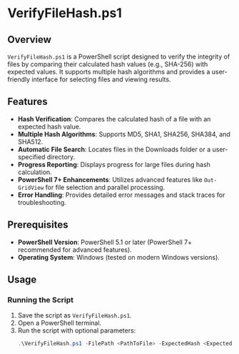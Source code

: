 # VerifyFileHash.ps1

## Overview

`VerifyFileHash.ps1` is a PowerShell script designed to verify the integrity of files by comparing their calculated hash values (e.g., SHA-256) with expected values. It supports multiple hash algorithms and provides a user-friendly interface for selecting files and viewing results.

## Features

- **Hash Verification**: Compares the calculated hash of a file with an expected hash value.
- **Multiple Hash Algorithms**: Supports MD5, SHA1, SHA256, SHA384, and SHA512.
- **Automatic File Search**: Locates files in the Downloads folder or a user-specified directory.
- **Progress Reporting**: Displays progress for large files during hash calculation.
- **PowerShell 7+ Enhancements**: Utilizes advanced features like `Out-GridView` for file selection and parallel processing.
- **Error Handling**: Provides detailed error messages and stack traces for troubleshooting.

## Prerequisites

- **PowerShell Version**: PowerShell 5.1 or later (PowerShell 7+ recommended for advanced features).
- **Operating System**: Windows (tested on modern Windows versions).

## Usage

### Running the Script

1. Save the script as `VerifyFileHash.ps1`.
2. Open a PowerShell terminal.
3. Run the script with optional parameters:
   ```powershell
   .\VerifyFileHash.ps1 -FilePath <PathToFile> -ExpectedHash <ExpectedHashValue> -Algorithm <HashAlgorithm> -Recursive -VerboseOutput
